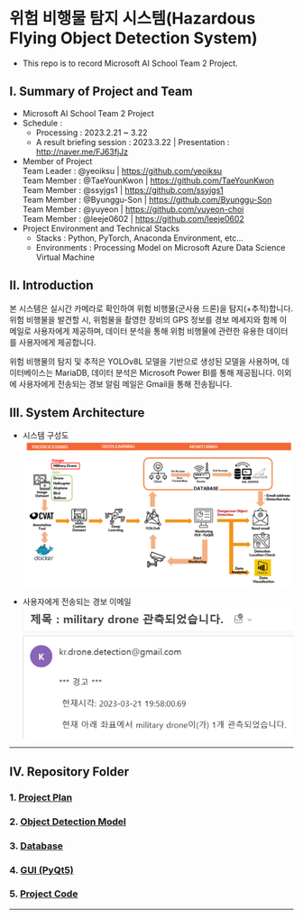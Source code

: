 # 위험 비행물 탐지 시스템(Hazardous Flying Object Detection System)
- This repo is to record Microsoft AI School Team 2 Project.


## I. Summary of Project and Team
- Microsoft AI School Team 2 Project
- Schedule : 
    - Processing : 2023.2.21 ~ 3.22
    - A result briefing session : 2023.3.22 | Presentation : http://naver.me/FJ63fjJz
- Member of Project   
    Team Leader : @yeoiksu | https://github.com/yeoiksu  
    Team Member : @TaeYounKwon | https://github.com/TaeYounKwon  
    Team Member : @ssyjgs1 | https://github.com/ssyjgs1  
    Team Member : @Byunggu-Son | https://github.com/Byunggu-Son  
    Team Member : @yuyeon | https://github.com/yuyeon-choi  
    Team Member : @leeje0602 | https://github.com/leeje0602
- Project Environment and Technical Stacks
    - Stacks : Python, PyTorch, Anaconda Environment, etc...
    - Environments : Processing Model on Microsoft Azure Data Science Virtual Machine

## II. Introduction  
본 시스템은 실시간 카메라로 확인하여 위험 비행물(군사용 드론)을 탐지(+추적)합니다. 위험 비행물을 발견할 시, 위험물을 촬영한 장비의 GPS 정보를 경보 메세지와 함께 이메일로 사용자에게 제공하며, 데이터 분석을 통해 위험 비행물에 관련한 유용한 데이터를 사용자에게 제공합니다.  

위험 비행물의 탐지 및 추적은 YOLOv8L 모델을 기반으로 생성된 모델을 사용하며, 데이터베이스는 MariaDB, 데이터 분석은 Microsoft Power BI를 통해 제공됩니다. 이외에 사용자에게 전송되는 경보 알림 메일은 Gmail을 통해 전송됩니다.

## III. System Architecture  
- 시스템 구성도
![system architecture](images/system%20architecture.png)

- 사용자에게 전송되는 경보 이메일
![alarm for user](images/alarm%20for%20user.png)


<!-- [Azure. ADO.NET & CRUD](https://github.com/yeoiksu/Microsoft-AI-School/tree/main/2022.11/11.10_d27_azure) -->
<hr>

## IV. Repository Folder
### 1. [Project Plan](#i-project-plan)
### 2. [Object Detection Model](#ii-object-detection-model)
### 3. [Database](#iii-database)
### 4. [GUI (PyQt5)](#iv-gui-pyqt5)
### 5. [Project Code](#v-project-code)

<hr>
